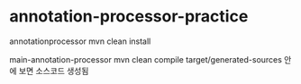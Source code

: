# annotation-processor-practice

annotationprocessor
mvn clean install

main-annotation-processor
mvn clean compile
target/generated-sources 안에 보면 소스코드 생성됨
